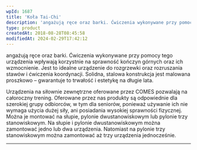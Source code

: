 ```yaml
---
wpId: 1687
title: 'Koła Tai-Chi'
description: 'angażują ręce oraz barki. Ćwiczenia wykonywane przy pomocy tego urządzenia wpływają korzystnie na sprawność kończyn górnych oraz ich wzmocnienie. Jest to idealne urządzenie do rozgrzewki oraz rozruszania stawów i ćwiczenia koordynacji. Solidna, stalowa konstrukcja jest malowana proszkowo – gwarantuje to trwałość i estetykę na długie lata. Urządzenia na siłownie zewnętrzne oferowane przez COMES pozwalają na ...'
type: product
createdAt: 2018-08-28T08:45:58
modifiedAt: 2024-02-29T17:42:12
---
```



angażują ręce oraz barki. Ćwiczenia wykonywane przy pomocy tego urządzenia wpływają korzystnie na sprawność kończyn górnych oraz ich wzmocnienie. Jest to idealne urządzenie do rozgrzewki oraz rozruszania stawów i ćwiczenia koordynacji. Solidna, stalowa konstrukcja jest malowana proszkowo – gwarantuje to trwałość i estetykę na długie lata.

Urządzenia na siłownie zewnętrzne oferowane przez COMES pozwalają na całoroczny trening. Oferowane przez nas produkty są odpowiednie dla szerokiej grupy odbiorców, w tym dla seniorów, ponieważ używanie ich nie wymaga użycia dużej siły, ani posiadania wysokiej sprawności fizycznej. Można je montować na słupie, pylonie dwustanowiskowym lub pylonie trzy stanowiskowym. Na słupie i pylonie dwustanowiskowym można zamontować jedno lub dwa urządzenia. Natomiast na pylonie trzy stanowiskowym można zamontować aż trzy urządzenia jednocześnie.

* * *